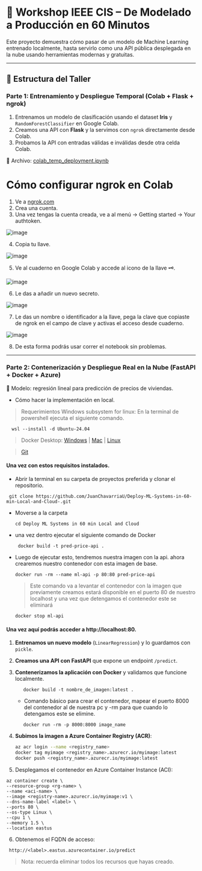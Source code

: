 # 🧠 Workshop IEEE CIS – De Modelado a Producción en 60 Minutos

Este proyecto demuestra cómo pasar de un modelo de Machine Learning entrenado localmente, hasta servirlo como una API pública desplegada en la nube usando herramientas modernas y gratuitas.

---

## 🔁 Estructura del Taller

### Parte 1: Entrenamiento y Despliegue Temporal (Colab + Flask + ngrok)

1. Entrenamos un modelo de clasificación usando el dataset **Iris** y `RandomForestClassifier` en Google Colab.
2. Creamos una API con **Flask** y la servimos con `ngrok` directamente desde Colab.
3. Probamos la API con entradas válidas e inválidas desde otra celda Colab.

📁 Archivo: [colab_temp_deployment.ipynb](https://colab.research.google.com/drive/1uJelL9UpgV8do4MYnROnIGsBWC5qZDVI?usp=sharing)


# Cómo configurar ngrok en Colab
1. Ve a [ngrok.com](https://ngrok.com/)
2. Crea una cuenta.
3. Una vez tengas la cuenta creada, ve a al menú -> Getting started -> Your authtoken.

![image](https://github.com/user-attachments/assets/20005bb9-4e23-4a4b-a229-6c2d2473ec73)

4. Copia tu llave.

![image](https://github.com/user-attachments/assets/76877a36-639d-46d8-93f4-a357247cbf71)

5. Ve al cuaderno en Google Colab y accede al icono de la llave 🗝️.

![image](https://github.com/user-attachments/assets/0489c8f3-1c0b-4dfa-9b1e-2a6652009f22)
  
6. Le das a añadir un nuevo secreto.

![image](https://github.com/user-attachments/assets/b557a6fe-7c9f-4c5e-8da8-994ee6d0ef75)

7. Le das un nombre o identificador a la llave, pega la clave que copiaste de ngrok en el campo de clave y activas el acceso desde cuaderno.

![image](https://github.com/user-attachments/assets/c62c30e6-c4e4-454e-bd60-55a2d4b24316)

8. De esta forma podrás usar correr el notebook sin problemas.
   
---

### Parte 2: Contenerización y Despliegue Real en la Nube (FastAPI + Docker + Azure)

📌 Modelo: regresión lineal para predicción de precios de viviendas.

- Cómo hacer la implementación en local.

> Requerimientos
> Windows subsystem for linux: En la terminal de powershell ejecuta el siguiente comando.

````
  wsl --install -d Ubuntu-24.04
````

> Docker Desktop: [Windows](https://docs.docker.com/desktop/setup/install/windows-install/) | [Mac](https://docs.docker.com/desktop/setup/install/mac-install/) | [Linux](https://docs.docker.com/desktop/setup/install/linux/)

> [Git](https://git-scm.com/downloads)

#### Una vez con estos requisitos instalados.
 - Abrir la terminal en su carpeta de proyectos preferida y clonar el repositorio.
 ````
  git clone https://github.com/JuanChavarriaU/Deploy-ML-Systems-in-60-min-Local-and-Cloud-.git
  ````
 - Moverse a la carpeta
   ````
   cd Deploy ML Systems in 60 min Local and Cloud
   ```` 
 - una vez dentro ejecutar el siguiente comando de Docker
   ````
    docker build -t pred-price-api .
   ````
- Luego de ejecutar esto, tendremos nuestra imagen con la api. ahora crearemos nuestro contenedor con esta imagen de base.
  ````
  docker run -rm --name ml-api -p 80:80 pred-price-api
  ````
  > Este comando va a levantar el contenedor con la imagen que previamente creamos estará disponible en el puerto 80 de nuestro localhost y una vez que detengamos el contenedor este se eliminará
  ````
  docker stop ml-api
  ````
 #### Una vez aquí podrás acceder a http://localhost:80.
  
1. **Entrenamos un nuevo modelo** (`LinearRegression`) y lo guardamos con `pickle`.
2. **Creamos una API con FastAPI** que expone un endpoint `/predict`.
3. **Contenerizamos la aplicación con Docker** y validamos que funcione localmente.
   ````
      docker build -t nombre_de_imagen:latest .
   ````
   
   - Comando básico para crear el contenedor, mapear el puerto 8000 del contenedor al de nuestra pc y -rm para que cuando lo detengamos este se elimine.  
     
   ````
      docker run -rm -p 8000:8000 image_name
   ````
4. **Subimos la imagen a Azure Container Registry (ACR)**:
   ```bash
   az acr login --name <registry_name>
   docker tag myimage <registry_name>.azurecr.io/myimage:latest
   docker push <registry_name>.azurecr.io/myimage:latest
6. Desplegamos el contenedor en Azure Container Instance (ACI):
  ````
az container create \
  --resource-group <rg-name> \
  --name <aci-name> \
  --image <registry-name>.azurecr.io/myimage:v1 \
  --dns-name-label <label> \
  --ports 80 \
  --os-type Linux \
  --cpu 1 \
  --memory 1.5 \
  --location eastus
  ````
6. Obtenemos el FQDN de acceso:
````
 http://<label>.eastus.azurecontainer.io/predict
````

> Nota: recuerda eliminar todos los recursos que hayas creado. 
   

